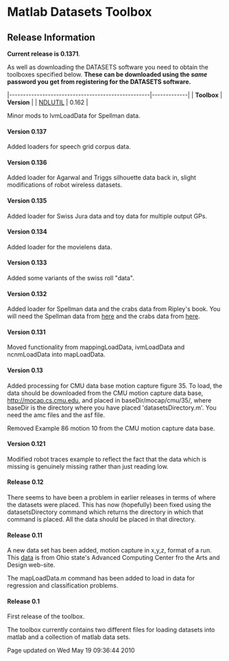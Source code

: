 
Matlab Datasets Toolbox
=======================


Release Information
-------------------

**Current release is 0.1371**.

As well as downloading the DATASETS software you need to obtain the toolboxes specified below. **These can be downloaded using the *same* password you get from registering for the DATASETS software.**

|---------------------------------------------------|-------------|
| **Toolbox**                                       | **Version** |
| [NDLUTIL](/ndlutil/downloadFiles/vrs0p162) | 0.162       |

Minor mods to lvmLoadData for Spellman data.

#### Version 0.137

Added loaders for speech grid corpus data.

#### Version 0.136

Added loader for Agarwal and Triggs silhouette data back in, slight modifications of robot wireless datasets.

#### Version 0.135

Added loader for Swiss Jura data and toy data for multiple output GPs.

#### Version 0.134

Added loader for the movielens data.

#### Version 0.133

Added some variants of the swiss roll "data".

#### Version 0.132

Added loader for Spellman data and the crabs data from Ripley's book. You will need the Spellman data from [here](http://genome-www.stanford.edu/cellcycle/data/rawdata/combined.txt) and the crabs data from [here](http://www.stats.ox.ac.uk/pub/PRNN/crabs.dat).

#### Version 0.131

Moved functionality from mappingLoadData, ivmLoadData and ncnmLoadData into mapLoadData.

#### Version 0.13

Added processing for CMU data base motion capture figure 35. To load, the data should be downloaded from the CMU motion capture data base, http://mocap.cs.cmu.edu, and placed in baseDir/mocap/cmu/35/, where baseDir is the directory where you have placed 'datasetsDirectory.m'. You need the amc files and the asf file.

Removed Example 86 motion 10 from the CMU motion capture data base.

#### Version 0.121

Modified robot traces example to reflect the fact that the data which is missing is genuinely missing rather than just reading low.

#### Release 0.12

There seems to have been a problem in earlier releases in terms of where the datasets were placed. This has now (hopefully) been fixed using the datasetsDirectory command which returns the directory in which that command is placed. All the data should be placed in that directory.

#### Release 0.11

A new data set has been added, motion capture in x,y,z, format of a run. This [data](http://accad.osu.edu/research/mocap/mocap_data.htm) is from Ohio state's Advanced Computing Center fro the Arts and Design web-site.

The mapLoadData.m command has been added to load in data for regression and classification problems.

#### Release 0.1

First release of the toolbox.

The toolbox currently contains two different files for loading datasets into matlab and a collection of matlab data sets.

Page updated on Wed May 19 09:36:44 2010


